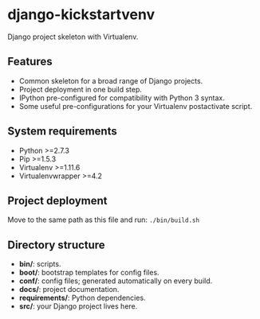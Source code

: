 django-kickstartvenv
====================

Django project skeleton with Virtualenv.


Features
--------

- Common skeleton for a broad range of Django projects.
- Project deployment in one build step.
- IPython pre-configured for compatibility with Python 3 syntax.
- Some useful pre-configurations for your Virtualenv postactivate script.


System requirements
-------------------

- Python >=2.7.3
- Pip >=1.5.3
- Virtualenv >=1.11.6
- Virtualenvwrapper >=4.2


Project deployment
------------------

Move to the same path as this file and run: `./bin/build.sh`


Directory structure
-------------------

- **bin/**: scripts.
- **boot/**: bootstrap templates for config files.
- **conf/**: config files; generated automatically on every build.
- **docs/**: project documentation.
- **requirements/**: Python dependencies.
- **src/**: your Django project lives here.

